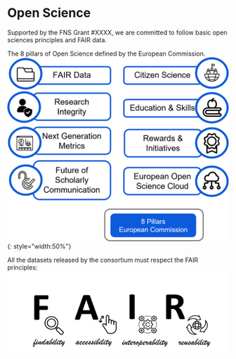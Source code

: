 ﻿


# Open Science


Supported by the FNS Grant #XXXX, we are committed to follow basic open sciences principles and FAIR data. 


The 8 pillars of Open Science defined by the European Commission. 
![pillars](img/OpenSciencePillars.png){: style="width:50%"}

All the datasets released by the consortium must respect the FAIR principles:
![fairprin](img/FAIR.png)





